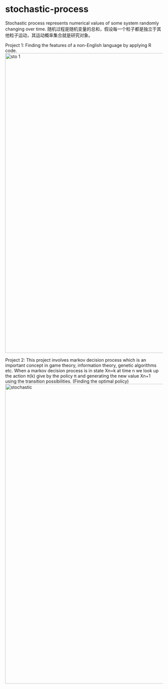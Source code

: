 # stochastic-process
Stochastic process represents numerical values of some system randomly changing over time. 随机过程是随机变量的总和，假设每一个粒子都是独立于其他粒子运动，其运动概率集合就是研究对象。

Project 1: Finding the features of a non-English language by applying R code.
<img width="960" alt="sto 1" src="https://user-images.githubusercontent.com/38774100/39414790-b7f5fc2a-4c09-11e8-94ef-88d4d81528df.png">

Project 2: This project involves markov decision process which is an important concept in game theory, information theory, genetic algorithms etc.
When a markov decision process is in state Xn=k at time n we look up the action π(k) give by the policy π and generating the new value Xn+1 using the transition possibilities. (Finding the optimal policy)
<img width="960" alt="stochastic" src="https://user-images.githubusercontent.com/38774100/39413952-9b5aa282-4bff-11e8-94c0-d425f5404442.png">
